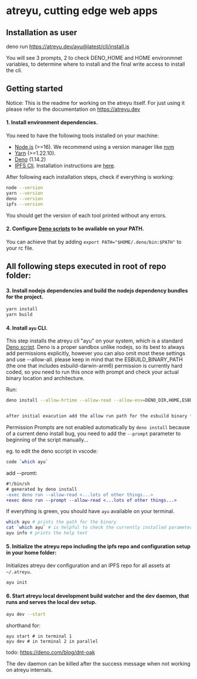 # atreyu, cutting edge web apps


## Installation as user


deno run https://atreyu.dev/ayu@latest/cli/install.js

You will see 3 prompts, 2 to check DENO_HOME and HOME environmnet variables, to determine where to install and the final write access to install the cli.


## Getting started

Notice: This is the readme for working on the atreyu itself. For just using it please refer to the documentation on https://atreyu.dev

#### 1. Install environment dependencies.

You need to have the following tools installed on your machine:

- [Node.js](https://nodejs.org/) (>=16). We recommend using a version manager like [nvm](https://github.com/nvm-sh/nvm)
- [Yarn](https://yarnpkg.com/) (>=1.22.10).
- [Deno](https://deno.land/) (1.14.2)
- [IPFS Cli](https://ipfs.io/). Installation instructions are [here](https://docs.ipfs.io/install/command-line/).

After following each installation steps, check if everything is working:

```bash
node --version
yarn --version
deno --version
ipfs --version
```

You should get the version of each tool printed without any errors.

#### 2. Configure [Deno scripts](https://deno.land/manual/tools/script_installer) to be available on your PATH.

You can achieve that by adding `export PATH="$HOME/.deno/bin:$PATH"` to your rc file.


## All following steps executed in root of repo folder:



#### 3. Install nodejs dependencies and build the nodejs dependency bundles for the project.

```bash
yarn install
yarn build
```

#### 4. Install `ayu` CLI.

This step installs the atreyu cli "ayu" on your system, which is  a standard [Deno script](https://deno.land/manual/tools/script_installer).
Deno is a proper sandbox unlike nodejs, so its best to always add permissions explicitly, however you can also omit most these settings and use --allow-all.
please keep in mind that the ESBUILD_BINARY_PATH (the one that includes esbuild-darwin-arm6) permission is currently hard coded, so you need to run this once with prompt and check your actual binary location and architecture.

Run:

```bash
deno install --allow-hrtime --allow-read --allow-env=DENO_DIR,HOME,ESBUILD_BINARY_PATH --allow-net=127.0.0.1:5001,api.cloudflare.com,api.pinata.cloud,registry.npmjs.org --allow-write="$TMPDIR","$HOME"/.atreyu,./,"$DENO_DIR" --allow-run=ipfs,npx,`which deno`,yarn --no-check --prompt --unstable -n ayu -f ./cli/mod.js


after initial exacution add the allow run path for the esbuild binary for example "$HOME"/Library/Caches/esbuild/bin/esbuild-darwin-arm64@0.13.3
```

Permission Prompts are not enabled automatically by `deno install` because of a current deno install bug, you need to add the `--prompt` parameter to beginning of the script manually...

eg. to edit the deno sccript in vscode:
```bash
code `which ayu`
```

add --promt:
```diff
#!/bin/sh
# generated by deno install
-exec deno run --allow-read <...lots of other things...>
+exec deno run --prompt --allow-read <...lots of other things...>
```

If everything is green, you should have `ayu` available on your terminal.

```bash
which ayu # prints the path for the binary
cat `which ayu` # is helpful to check the currently installed parameters
ayu info # prints the help text
```


#### 5. Initialize the atreyu repo including the ipfs repo and configuration setup in your home folder:

Initializes atreyu dev configuration and an IPFS repo for all assets at `~/.atreyu`.

```bash
ayu init
```


#### 6. Start atreyu local development build watcher and the dev daemon, that runs and serves the local dev setup.

```bash
ayu dev --start
```

shorthand for:
```
ayu start # in terminal 1
ayu dev # in terminal 2 in parallel
```

todo: https://deno.com/blog/dnt-oak

The dev daemon can be killed after the success message when not working on atreyu internals.
